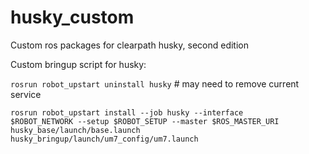 # husky_custom
Custom ros packages for clearpath husky, second edition

Custom bringup script for husky:

<code>rosrun robot_upstart uninstall husky</code> # may need to remove current service

<code>rosrun robot_upstart install --job husky --interface $ROBOT_NETWORK --setup $ROBOT_SETUP --master $ROS_MASTER_URI husky_base/launch/base.launch husky_bringup/launch/um7_config/um7.launch</code>


